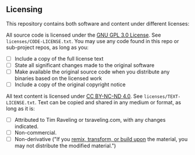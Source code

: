 ## Licensing

This repository contains both software and content under different licenses:

All source code is licensed under the [GNU GPL 3.0 License](https://choosealicense.com/licenses/gpl-3.0/). See `licenses/CODE-LICENSE.txt`. You may use any code found in this repo or sub-project repos, as long as you:

- [ ] Include a copy of the full license text
- [ ] State all significant changes made to the original software
- [ ] Make available the original source code when you distribute any binaries based on the licensed work
- [ ] Include a copy of the original copyright notice

All text content is licensed under [CC BY-NC-ND 4.0](https://creativecommons.org/licenses/by-nc-nd/4.0/). See `licenses/TEXT-LICENSE.txt`. Text can be copied and shared in any medium or format, as long as it is:

- [ ] Attributed to Tim Raveling or tsraveling.com, with any changes indicated.
- [ ] Non-commercial.
- [ ] Non-derivative ("If you [remix, transform, or build upon](https://creativecommons.org/licenses/by-nc-nd/4.0/#ref-some-kinds-of-mods) the material, you may not distribute the modified material.")
